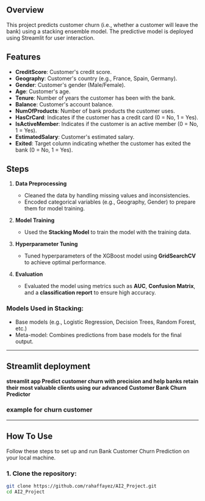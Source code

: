 <h2>Overview</h2>
<p>This project predicts customer churn (i.e., whether a customer will leave the bank) using a stacking ensemble model. The predictive model is deployed using Streamlit for user interaction.</p>

<h2>Features</h2>
<ul>
    <li><strong>CreditScore</strong>: Customer's credit score.</li>
    <li><strong>Geography</strong>: Customer's country (e.g., France, Spain, Germany).</li>
    <li><strong>Gender</strong>: Customer's gender (Male/Female).</li>
    <li><strong>Age</strong>: Customer's age.</li>
    <li><strong>Tenure</strong>: Number of years the customer has been with the bank.</li>
    <li><strong>Balance</strong>: Customer's account balance.</li>
    <li><strong>NumOfProducts</strong>: Number of bank products the customer uses.</li>
    <li><strong>HasCrCard</strong>: Indicates if the customer has a credit card (0 = No, 1 = Yes).</li>
    <li><strong>IsActiveMember</strong>: Indicates if the customer is an active member (0 = No, 1 = Yes).</li>
    <li><strong>EstimatedSalary</strong>: Customer's estimated salary.</li>
    <li><strong>Exited</strong>: Target column indicating whether the customer has exited the bank (0 = No, 1 = Yes).</li>
</ul>


## Steps  

1. **Data Preprocessing**  
   - Cleaned the data by handling missing values and inconsistencies.  
   - Encoded categorical variables (e.g., Geography, Gender) to prepare them for model training.  

2. **Model Training**  
   - Used the **Stacking Model** to train the model with the training data.  

3. **Hyperparameter Tuning**  
   - Tuned hyperparameters of the XGBoost model using **GridSearchCV** to achieve optimal performance.  

4. **Evaluation**  
   - Evaluated the model using metrics such as **AUC**, **Confusion Matrix**, and a **classification report** to ensure high accuracy.  

<h3>Models Used in Stacking:</h3>
<ul>
    <li>Base models (e.g., Logistic Regression, Decision Trees, Random Forest, etc.)</li>
    <li>Meta-model: Combines predictions from base models for the final output.</li>
</ul>

---
## Streamlit deployment
**streamlit app Predict customer churn with precision and help banks retain their most valuable clients using our advanced Customer Bank Churn Predictor**
### example for churn customer

---

## How To Use

Follow these steps to set up and run Bank Customer Churn Prediction on your local machine.

### 1. Clone the repository:

```bash
git clone https://github.com/rahaffayez/AI2_Project.git
cd AI2_Project
``` 



